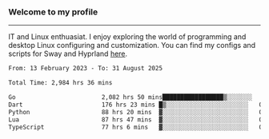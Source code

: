 ### Welcome to my profile

---

IT and Linux enthuasiat. I enjoy exploring the world of programming and desktop Linux configuring and customization. You can find my configs and scripts for Sway and Hyprland [here](https://github.com/uroborosq/mess-of-linux-configurations).

<!-- <div display="block">
 	<img align="left" width="48%" alt="isocalendar" src=".github/metrics/isocalendar_metrics.svg" />
	<img align="center" width="48%" alt="contributions" src=".github/metrics/contributions_metrics.svg" />
	<img align="center" alt="languages" src=".github/metrics/languages_metrics.svg" />
</div> -->

<!-- ![](https://komarev.com/ghpvc/?username=uroborosq&color=success&style=flat-square) -->
<!-- [](https://img.shields.io/github/last-commit/uroborosq/uroborosq?label=Profile%20updated&style=flat-square) -->

<!--START_SECTION:waka-->

```txt
From: 13 February 2023 - To: 31 August 2025

Total Time: 2,984 hrs 36 mins

Go                        2,082 hrs 50 mins█████████████████▒░░░░░░░   69.19 %
Dart                      176 hrs 23 mins █▒░░░░░░░░░░░░░░░░░░░░░░░   05.86 %
Python                    88 hrs 20 mins  ▓░░░░░░░░░░░░░░░░░░░░░░░░   02.93 %
Lua                       87 hrs 47 mins  ▓░░░░░░░░░░░░░░░░░░░░░░░░   02.92 %
TypeScript                77 hrs 6 mins   ▓░░░░░░░░░░░░░░░░░░░░░░░░   02.56 %
```

<!--END_SECTION:waka-->
